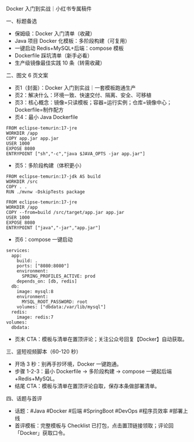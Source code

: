 Docker 入门到实战｜小红书专属稿件

一、标题备选
- 保姆级：Docker 入门清单（收藏）
- Java 项目 Docker 化模板：多阶段构建（可复用）
- 一键启动 Redis+MySQL+后端：compose 模板
- Dockerfile 踩坑清单（新手必看）
- 生产级镜像最佳实践 10 条（转需收藏）

二、图文 6 页文案
- 页1（封面）：Docker 入门到实战｜一套模板跑通生产
- 页2：解决什么：环境一致、快速交付、隔离、安全、可移植
- 页3：核心概念：镜像=只读模板；容器=运行实例；仓库=镜像中心；Dockerfile=制作配方
- 页4：最小 Java Dockerfile
```
FROM eclipse-temurin:17-jre
WORKDIR /app
COPY app.jar app.jar
USER 1000
EXPOSE 8080
ENTRYPOINT ["sh","-c","java $JAVA_OPTS -jar app.jar"]
```
- 页5：多阶段构建（体积更小）
```
FROM eclipse-temurin:17-jdk AS build
WORKDIR /src
COPY . .
RUN ./mvnw -DskipTests package

FROM eclipse-temurin:17-jre
WORKDIR /app
COPY --from=build /src/target/app.jar app.jar
USER 1000
EXPOSE 8080
ENTRYPOINT ["java","-jar","app.jar"]
```
- 页6：compose 一键启动
```
services:
  app:
    build: .
    ports: ["8080:8080"]
    environment:
      SPRING_PROFILES_ACTIVE: prod
    depends_on: [db, redis]
  db:
    image: mysql:8
    environment:
      MYSQL_ROOT_PASSWORD: root
    volumes: ["dbdata:/var/lib/mysql"]
  redis:
    image: redis:7
volumes:
  dbdata:
```
- 页末 CTA：模板与清单在置顶评论；关注公众号回复【Docker】自动获取。

三、竖短视频脚本（60-120 秒）
- 开场 3 秒：别再手抄环境，Docker 一键跑通。
- 步骤 1-2-3：最小 Dockerfile → 多阶段构建 → compose 一键起后端+Redis+MySQL。
- 结尾 CTA：模板与清单在置顶评论自取，保存本条做部署清单。

四、话题与首评
- 话题：#Java #Docker #后端 #SpringBoot #DevOps #程序员效率 #部署上线
- 首评模板：完整模板与 Checklist 已打包，点击置顶链接领取；评论回「Docker」获取口令。


